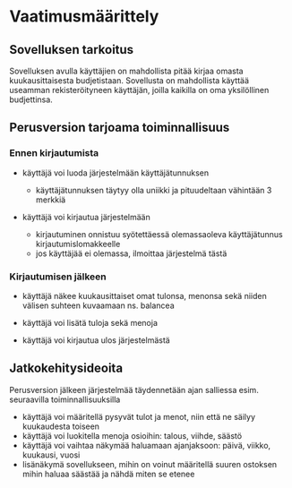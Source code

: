# Vaatimusmäärittely

## Sovelluksen tarkoitus

Sovelluksen avulla käyttäjien on mahdollista pitää kirjaa omasta kuukausittaisesta budjetistaan. Sovellusta on mahdollista käyttää 
useamman rekisteröityneen käyttäjän, joilla kaikilla on oma yksilöllinen budjettinsa.

## Perusversion tarjoama toiminnallisuus

### Ennen kirjautumista

- käyttäjä voi luoda järjestelmään käyttäjätunnuksen
  - käyttäjätunnuksen täytyy olla uniikki ja pituudeltaan vähintään 3 merkkiä

- käyttäjä voi kirjautua järjestelmään
  - kirjautuminen onnistuu syötettäessä olemassaoleva käyttäjätunnus kirjautumislomakkeelle
  - jos käyttäjää ei olemassa, ilmoittaa järjestelmä tästä

### Kirjautumisen jälkeen

- käyttäjä näkee kuukausittaiset omat tulonsa, menonsa sekä niiden välisen suhteen kuvaamaan ns. balancea

- käyttäjä voi lisätä tuloja sekä menoja

- käyttäjä voi kirjautua ulos järjestelmästä

## Jatkokehitysideoita

Perusversion jälkeen järjestelmää täydennetään ajan salliessa esim. seuraavilla toiminnallisuuksilla

- käyttäjä voi määritellä pysyvät tulot ja menot, niin että ne säilyy kuukaudesta toiseen
- käyttäjä voi luokitella menoja osioihin: talous, viihde, säästö
- käyttäjä voi vaihtaa näkymää haluamaan ajanjaksoon: päivä, viikko, kuukausi, vuosi
- lisänäkymä sovellukseen, mihin on voinut määritellä suuren ostoksen mihin haluaa säästää ja nähdä miten se etenee
